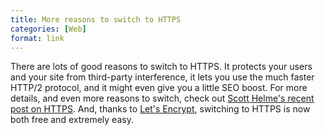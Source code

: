 ```yaml
---
title: More reasons to switch to HTTPS
categories: [Web]
format: link
---
```


There are lots of good reasons to switch to HTTPS. It protects your users and your site from third-party interference, it lets you use the much faster HTTP/2 protocol, and it might even give you a little SEO boost. For more details, and even more reasons to switch, check out [Scott Helme's recent post on HTTPS](https://scotthelme.co.uk/still-think-you-dont-need-https/). And, thanks to [Let's Encrypt](https://letsencrypt.org/), switching to HTTPS is now both free and extremely easy.
